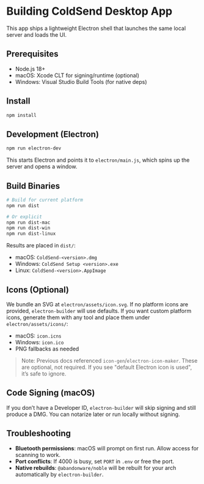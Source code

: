 # Building ColdSend Desktop App

This app ships a lightweight Electron shell that launches the same local server and loads the UI.

## Prerequisites

- Node.js 18+
- macOS: Xcode CLT for signing/runtime (optional)
- Windows: Visual Studio Build Tools (for native deps)

## Install

```bash
npm install
```

## Development (Electron)

```bash
npm run electron-dev
```

This starts Electron and points it to `electron/main.js`, which spins up the server and opens a window.

## Build Binaries

```bash
# Build for current platform
npm run dist

# Or explicit
npm run dist-mac
npm run dist-win
npm run dist-linux
```

Results are placed in `dist/`:
- macOS: `ColdSend-<version>.dmg`
- Windows: `ColdSend Setup <version>.exe`
- Linux: `ColdSend-<version>.AppImage`

## Icons (Optional)

We bundle an SVG at `electron/assets/icon.svg`. If no platform icons are provided, `electron-builder` will use defaults. If you want custom platform icons, generate them with any tool and place them under `electron/assets/icons/`:

- macOS: `icon.icns`
- Windows: `icon.ico`
- PNG fallbacks as needed

> Note: Previous docs referenced `icon-gen`/`electron-icon-maker`. These are optional, not required. If you see "default Electron icon is used", it’s safe to ignore.

## Code Signing (macOS)

If you don’t have a Developer ID, `electron-builder` will skip signing and still produce a DMG. You can notarize later or run locally without signing.

## Troubleshooting

- **Bluetooth permissions**: macOS will prompt on first run. Allow access for scanning to work.
- **Port conflicts**: If 4000 is busy, set `PORT` in `.env` or free the port.
- **Native rebuilds**: `@abandonware/noble` will be rebuilt for your arch automatically by `electron-builder`.
